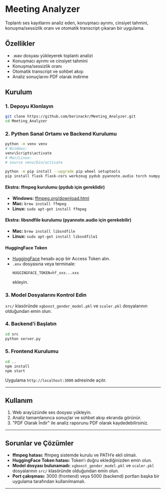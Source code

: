 # Meeting Analyzer

Toplantı ses kayıtlarını analiz eden, konuşmacı ayrımı, cinsiyet tahmini, konuşma/sessizlik oranı ve otomatik transcript çıkaran bir uygulama.

## Özellikler

- .wav dosyası yükleyerek toplantı analizi
- Konuşmacı ayrımı ve cinsiyet tahmini
- Konuşma/sessizlik oranı
- Otomatik transcript ve sohbet akışı
- Analiz sonuçlarını PDF olarak indirme

## Kurulum

### 1. Depoyu Klonlayın

```bash
git clone https://github.com/berinackr/Meeting_Analyzer.git
cd Meeting_Analyzer
```

### 2. Python Sanal Ortamı ve Backend Kurulumu

```bash
python -m venv venv
# Windows:
venv\Scripts\activate
# Mac/Linux:
# source venv/bin/activate

python -m pip install --upgrade pip wheel setuptools
pip install flask flask-cors werkzeug pydub pyannote.audio torch numpy scikit-learn xgboost joblib faster-whisper soundfile
```

#### Ekstra: ffmpeg kurulumu (pydub için gereklidir)
- **Windows:** [ffmpeg.org/download.html](https://ffmpeg.org/download.html)
- **Mac:** `brew install ffmpeg`
- **Linux:** `sudo apt-get install ffmpeg`

#### Ekstra: libsndfile kurulumu (pyannote.audio için gerekebilir)
- **Mac:** `brew install libsndfile`
- **Linux:** `sudo apt-get install libsndfile1`

#### HuggingFace Token
- [HuggingFace](https://huggingface.co/) hesabı açıp bir Access Token alın.
- `.env` dosyasına veya terminale:
  ```
  HUGGINGFACE_TOKEN=hf_xxx...xxx
  ```
  ekleyin.

### 3. Model Dosyalarını Kontrol Edin

`src/` klasöründe `xgboost_gender_model.pkl` ve `scaler.pkl` dosyalarının olduğundan emin olun.

### 4. Backend’i Başlatın

```bash
cd src
python server.py
```

### 5. Frontend Kurulumu

```bash
cd ..
npm install
npm start
```

Uygulama `http://localhost:3000` adresinde açılır.

---

## Kullanım

1. Web arayüzünde ses dosyası yükleyin.
2. Analiz tamamlanınca sonuçlar ve sohbet akışı ekranda görünür.
3. "PDF Olarak İndir" ile analiz raporunu PDF olarak kaydedebilirsiniz.

---

## Sorunlar ve Çözümler

- **ffmpeg hatası:** ffmpeg sistemde kurulu ve PATH’e ekli olmalı.
- **HuggingFace Token hatası:** Token’ı doğru eklediğinizden emin olun.
- **Model dosyası bulunamadı:** `xgboost_gender_model.pkl` ve `scaler.pkl` dosyalarının `src/` klasöründe olduğundan emin olun.
- **Port çakışması:** 3000 (frontend) veya 5000 (backend) portları başka bir uygulama tarafından kullanılmamalı.

---
